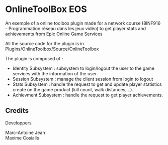 # OnlineToolBox EOS
An exemple of a online toolbox plugin made for a network course (8INF916 - Programmation réseau dans les jeux vidéo) to get player stats and achievements from Epic Online Game Services

All the source code for the plugin is in 
Plugins/OnlineToolbox/Source/OnlineToolbox 

The plugin is composed of : 
- Identity Subsystem : subsystem to login/logout the user to the game services with the information of the user.
- Session Subsystem : manage the client session from login to logout
- Stats Subsystem : handle the request to get and update player statistics create on the game product (kill count, walk distances,...).
- Achievment Subsystem : handle the request to get player achievements.

## Credits

Developpers    

Marc-Antoine Jean   
Maxime Cosialls
